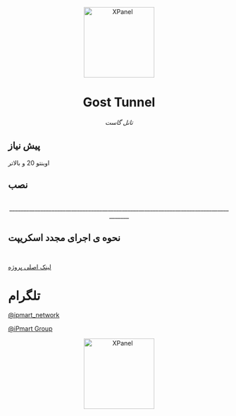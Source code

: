 <p align="center">
<picture>
<img width="160" height="160"  alt="XPanel" src="https://github.com/iPmartNetwork/iPmart-SSH/blob/main/images/logo.png">
</picture>
  </p> 
<p align="center">
<h1 align="center"/>Gost Tunnel</h1>
<h6 align="center"> تانل گاست  <h6>
</p>



## پیش نیاز

اوبنتو 20 و بالاتر







## نصب 




```

```








<p align="center">_____________________________________________________________________________________




 ## نحوه ی اجرای مجدد اسکریپت


```


```




[لینک اصلی پروژه](https://github.com/go-gost/gost/)



# تلگرام

[@ipmart_network](https://t.me/ipmart_network)

[@iPmart Group](https://t.me/ipmartnetwork_gp)








<p align="center">
<picture>
<img width="160" height="160"  alt="XPanel" src="https://github.com/iPmartNetwork/iPmart-SSH/blob/main/images/logo.png">
</picture>
  </p> 




